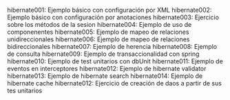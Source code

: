 hibernate001: Ejemplo básico con configuración por XML
hibernate002: Ejemplo básico con configuración por anotaciones
hibernate003: Ejercicio sobre los métodos de la sesion
hibernate004: Ejemplo de uso de componenentes
hibernate005: Ejemplo de mapeo de relaciones unidireccionales
hibernate006: Ejemplo de mapeo de relaciones bidireccionales
hibernate007: Ejemplo de herencia
hibernate008: Ejemplo de consulta
hibernate009: Ejemplo de transaccionalidad con spring
hibernate010: Ejemplo de test unitarios con dbUnit
hibernate011: Ejemplo de eventos en interceptores
hibernate012: Ejemplo de hibernate validator
hibernate013: Ejemplo de hibernate search
hibernate014: Ejemplo de hibernate cache
hibernate012: Ejercicio de creación de daos a partir de sus tes unitarios
